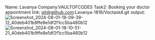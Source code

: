 Name: Lavanya
Company:VAULTOFCODES
Task2: Booking your doctor appointment 
link: git@github.com:Lavanya-1816/Voctask4.git
output:![Screenshot_2024-08-01-18-09-39-12_40deb401b9ffe8e1df2f1cc5ba480b12](https://github.com/user-attachments/assets/11022bdd-6a47-4717-91c9-68a2bbac9afe)
![Screenshot_2024-08-01-18-10-51-21_40deb401b9ffe8e1df2f1cc5ba480b12](https://github.com/user-attachments/assets/4ad86f5e-572e-442e-8c73-10c53aadca49)
